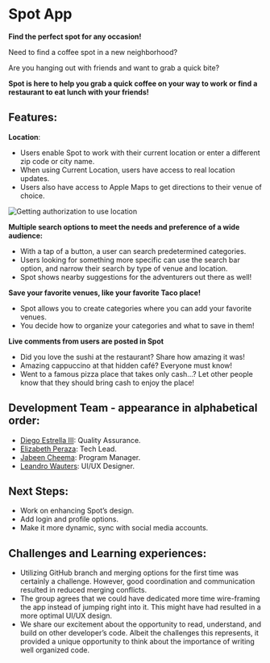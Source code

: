 # Spot App


**Find the perfect spot for any occasion!**

Need to find a coffee spot in a new neighborhood?

Are you hanging out with friends and want to grab a quick bite?

 
**Spot is here to help you grab a quick coffee on your way to work or find a restaurant to eat lunch with your friends!**


## Features:

**Location**:

-   Users enable Spot to work with their current location or enter a different zip code or city name.
-   When using Current Location, users have access to real location updates.
-   Users also have access to Apple Maps to get directions to their venue of choice.


  ![Getting authorization to use location](https://github.com/EliPeraza/VenueTips_GroupProject/blob/master/spot-location-app.gif)

**Multiple search options to meet the needs and preference of a wide audience:**

-   With a tap of a button, a user can  search predetermined categories.
-   Users looking for something more specific can use the search bar option, and narrow their search by type of venue and location.
-   Spot shows nearby suggestions for the adventurers out there as well!

  

**Save your favorite venues, like your favorite Taco place!**

-   Spot allows you to create categories where you can add your favorite venues.
-   You decide how to organize your categories and what to save in them!

  

**Live comments from users are posted in Spot**

-   Did you love the sushi at the restaurant? Share how amazing it was!
-   Amazing cappuccino at that hidden café? Everyone must know!
-   Went to a famous pizza place that takes only cash…? Let other people know that they should bring cash to enjoy the place!

  

## Development Team - appearance in alphabetical order:

-   [Diego Estrella III](https://github.com/Destrella3): Quality Assurance.
-   [Elizabeth Peraza](https://github.com/EliPeraza):  Tech Lead.
-   [Jabeen Cheema](https://github.com/JabeenCheema): Program Manager.
-   [Leandro Wauters](https://github.com/leandrowauters): UI/UX Designer.

  

## Next Steps:

-   Work on enhancing Spot’s design.
-   Add login and profile options.
-   Make it more dynamic, sync with social media accounts.

  

## Challenges and Learning experiences:

-   Utilizing GitHub branch and merging options for the first time was certainly a challenge. However, good coordination and communication resulted in reduced merging conflicts.
-   The group agrees that we could have dedicated more time wire-framing the app instead of jumping right into it. This might have had resulted in a more optimal UI/UX design.
-   We share our excitement about the opportunity to read, understand, and build on other developer’s code. Albeit the challenges this represents, it provided a unique opportunity to think about the importance of writing well organized code.


